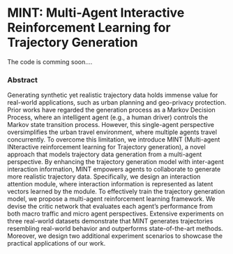 # MINT: Multi-Agent Interactive Reinforcement Learning for Trajectory Generation

The code is comming soon....

### Abstract
Generating synthetic yet realistic trajectory data holds immense value for real-world applications, such as urban planning and geo-privacy protection. Prior works have regarded the generation process as a Markov Decision Process, where an intelligent agent (e.g., a human driver) controls the Markov state transition process. However, this single-agent perspective oversimplifies the urban travel environment, where multiple agents travel concurrently. To overcome this limitation, we introduce MINT (Multi-agent INteractive reinforcement learning for Trajectory generation), a novel approach that models trajectory data generation from a multi-agent perspective. By enhancing the trajectory generation model with inter-agent interaction information, MINT empowers agents to collaborate to generate more realistic trajectory data. Specifically, we design an interaction attention module, where interaction information is represented as latent vectors learned by the module. To effectively train the trajectory generation model, we propose a multi-agent reinforcement learning framework. We devise the critic network that evaluates each agent’s performance from both macro traffic and micro agent perspectives. Extensive experiments on three real-world datasets demonstrate that MINT generates trajectories resembling real-world behavior and outperforms state-of-the-art methods. Moreover, we design two additional experiment scenarios to showcase the practical applications of our work.

